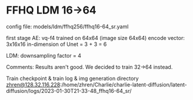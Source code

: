 # FFHQ LDM 16->64
config file: models/ldm/ffhq256/ffhq16-64_sr.yaml

first stage AE: 
vq-f4 trained on 64x64 (image size 64x64)
encode vector: 3x16x16
in-dimension of Unet = 3 + 3 = 6

LDM:
downsampling factor = 4

Comments: 
Results aren't good. We decided to train 32->64 instead.

Train checkpoint & train log & img generation directory
zhren@128.32.116.228:/home/zhren/Charlie/charlie-latent-diffusion/latent-diffusion/logs/2023-01-30T21-33-48_ffhq16-64_sr/